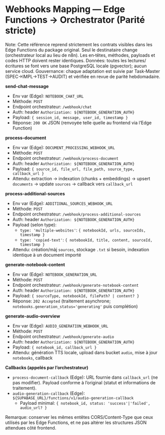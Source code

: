 # Webhooks Mapping — Edge Functions → Orchestrator (Parité stricte)

Note: Cette référence reprend strictement les contrats visibles dans les Edge Functions du package original. Seul le destinataire change (orchestrateur local au lieu de n8n). Les en‑têtes, méthodes, payloads et codes HTTP doivent rester identiques. Données: toutes les lectures/écritures se font vers une base PostgreSQL locale (pgvector); aucun service cloud. Gouvernance: chaque adaptation est suivie par Task‑Master (SPEC→IMPL→TEST→AUDIT) et vérifiée en revue de parité hebdomadaire.

**send-chat-message**
- Env var (Edge): `NOTEBOOK_CHAT_URL`
- Méthode: `POST`
- Endpoint orchestrateur: `/webhook/chat`
- Auth: header `Authorization: ${NOTEBOOK_GENERATION_AUTH}`
- Payload: `{ session_id, message, user_id, timestamp }`
- Réponse: `200 OK` JSON (renvoyée telle quelle au frontend via l’Edge Function)

**process-document**
- Env var (Edge): `DOCUMENT_PROCESSING_WEBHOOK_URL`
- Méthode: `POST`
- Endpoint orchestrateur: `/webhook/process-document`
- Auth: header `Authorization: ${NOTEBOOK_GENERATION_AUTH}`
- Payload: `{ source_id, file_url, file_path, source_type, callback_url }`
- Attendu: extraction → indexation (chunks + embeddings) → upsert `documents` → update `sources` → callback vers `callback_url`

**process-additional-sources**
- Env var (Edge): `ADDITIONAL_SOURCES_WEBHOOK_URL`
- Méthode: `POST`
- Endpoint orchestrateur: `/webhook/process-additional-sources`
- Auth: header `Authorization: ${NOTEBOOK_GENERATION_AUTH}`
- Payload (selon type):
  - `type: 'multiple-websites'`: `{ notebookId, urls, sourceIds, timestamp }`
  - `type: 'copied-text'`: `{ notebookId, title, content, sourceId, timestamp }`
- Attendu: création/màj `sources`, stockage `.txt` si besoin, indexation identique à un document importé

**generate-notebook-content**
- Env var (Edge): `NOTEBOOK_GENERATION_URL`
- Méthode: `POST`
- Endpoint orchestrateur: `/webhook/generate-notebook-content`
- Auth: header `Authorization: ${NOTEBOOK_GENERATION_AUTH}`
- Payload: `{ sourceType, notebookId, filePath? | content? }`
- Réponse: `202 Accepted` (traitement asynchrone; `notebooks.generation_status='generating'` puis complétion)

**generate-audio-overview**
- Env var (Edge): `AUDIO_GENERATION_WEBHOOK_URL`
- Méthode: `POST`
- Endpoint orchestrateur: `/webhook/generate-audio`
- Auth: header `Authorization: ${NOTEBOOK_GENERATION_AUTH}`
- Payload: `{ notebook_id, callback_url }`
- Attendu: génération TTS locale, upload dans bucket `audio`, mise à jour `notebooks`, callback

**Callbacks (appelés par l’orchestrateur)**
- `process-document-callback` (Edge): URL fournie dans `callback_url` (ne pas modifier). Payload conforme à l’original (statut et informations de traitement).
- `audio-generation-callback` (Edge): `${SUPABASE_URL}/functions/v1/audio-generation-callback`
  - Payload minimal: `{ notebook_id, status: 'success'|'failed', audio_url? }`

Remarque: conserver les mêmes entêtes CORS/Content-Type que ceux utilisés par les Edge Functions, et ne pas altérer les structures JSON attendues côté frontend.
